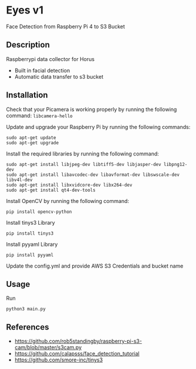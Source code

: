 # Eyes v1
 Face Detection from Raspberry Pi 4 to S3 Bucket 
 
## Description
Raspberrypi data collector for Horus
- Built in facial detection 
- Automatic data transfer to s3 bucket



## Installation
Check that your Picamera is working properly by running the following command:
```libcamera-hello```

Update and upgrade your Raspberry Pi by running the following commands:
```
sudo apt-get update
sudo apt-get upgrade
```

Install the required libraries by running the following command:
```
sudo apt-get install libjpeg-dev libtiff5-dev libjasper-dev libpng12-dev
sudo apt-get install libavcodec-dev libavformat-dev libswscale-dev libv4l-dev
sudo apt-get install libxvidcore-dev libx264-dev
sudo apt-get install qt4-dev-tools
```
Install OpenCV by running the following command:
```
pip install opencv-python
```

Install tinys3 Library
```
pip install tinys3
```

Install pyyaml Library
```
pip install pyyaml
```

Update the config.yml and provide AWS S3 Credentials and bucket name

## Usage

Run
```
python3 main.py
```


## References
- https://github.com/rob5standingby/raspberry-pi-s3-cam/blob/master/s3cam.py
- https://github.com/calapsss/face_detection_tutorial
- https://github.com/smore-inc/tinys3

